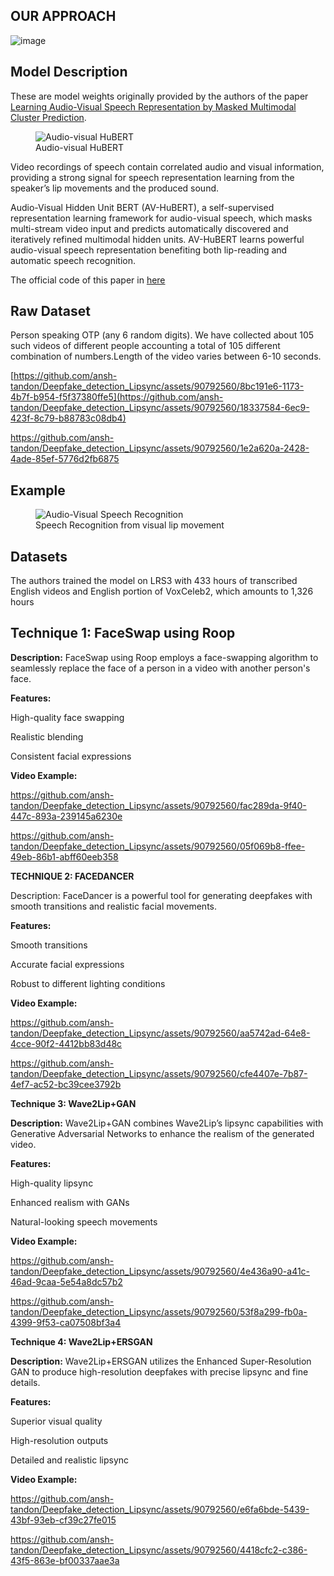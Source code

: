 
## OUR APPROACH

![image](https://github.com/ansh-tandon/Deepfake_detection_Lipsync/assets/90792560/8223a242-65d1-4706-a94a-c6ec10b5215f)

## Model Description

These are model weights originally provided by the authors of the paper [Learning Audio-Visual Speech Representation by Masked Multimodal Cluster Prediction](https://arxiv.org/pdf/2201.02184.pdf).

<figure>
  <img src="https://huggingface.co/vumichien/AV-HuBERT/resolve/main/HuBert.png" alt="Audio-visual HuBERT">
  <figcaption>Audio-visual HuBERT
  </figcaption>
</figure>

Video recordings of speech contain correlated audio and visual information, providing a strong signal for speech representation learning from the speaker’s lip
movements and the produced sound. 

Audio-Visual Hidden Unit BERT (AV-HuBERT), a self-supervised representation learning framework for audio-visual speech, which masks multi-stream video input and predicts automatically discovered and iteratively refined multimodal hidden units. AV-HuBERT
learns powerful audio-visual speech representation benefiting both lip-reading and automatic speech recognition.

The official code of this paper in [here](https://github.com/facebookresearch/av_hubert)

## Raw Dataset
Person speaking OTP (any 6 random digits). We have collected about 105 such videos of different people accounting a total of 105 different combination of numbers.Length of the video varies between 6-10 seconds.

[https://github.com/ansh-tandon/Deepfake_detection_Lipsync/assets/90792560/8bc191e6-1173-4b7f-b954-f5f37380ffe5](https://github.com/ansh-tandon/Deepfake_detection_Lipsync/assets/90792560/18337584-6ec9-423f-8c79-b88783c08db4)

https://github.com/ansh-tandon/Deepfake_detection_Lipsync/assets/90792560/1e2a620a-2428-4ade-85ef-5776d2fb6875
## Example

<figure>
  <img src="https://huggingface.co/vumichien/AV-HuBERT/resolve/main/lipreading.gif" alt="Audio-Visual Speech Recognition">
  <figcaption> Speech Recognition from visual lip movement
  </figcaption>
</figure>

## Datasets
The authors trained the model on LRS3 with 433 hours of transcribed English videos and English portion of VoxCeleb2, which amounts to 1,326 hours

## Technique 1: FaceSwap using Roop

**Description:**
FaceSwap using Roop employs a face-swapping algorithm to seamlessly replace the face of a person in a video with another person's face.

**Features:**

High-quality face swapping

Realistic blending

Consistent facial expressions

**Video Example:**

https://github.com/ansh-tandon/Deepfake_detection_Lipsync/assets/90792560/fac289da-9f40-447c-893a-239145a6230e

https://github.com/ansh-tandon/Deepfake_detection_Lipsync/assets/90792560/05f069b8-ffee-49eb-86b1-abff60eeb358




**TECHNIQUE 2: FACEDANCER**

Description:
FaceDancer is a powerful tool for generating deepfakes with smooth transitions and realistic facial movements.

**Features:**

Smooth transitions

Accurate facial expressions

Robust to different lighting conditions

**Video Example:**

https://github.com/ansh-tandon/Deepfake_detection_Lipsync/assets/90792560/aa5742ad-64e8-4cce-90f2-4412bb83d48c


https://github.com/ansh-tandon/Deepfake_detection_Lipsync/assets/90792560/cfe4407e-7b87-4ef7-ac52-bc39cee3792b


**Technique 3: Wave2Lip+GAN**

**Description:**
Wave2Lip+GAN combines Wave2Lip’s lipsync capabilities with Generative Adversarial Networks to enhance the realism of the generated video.

**Features:**

High-quality lipsync

Enhanced realism with GANs

Natural-looking speech movements

**Video Example:**


https://github.com/ansh-tandon/Deepfake_detection_Lipsync/assets/90792560/4e436a90-a41c-46ad-9caa-5e54a8dc57b2


https://github.com/ansh-tandon/Deepfake_detection_Lipsync/assets/90792560/53f8a299-fb0a-4399-9f53-ca07508bf3a4



**Technique 4: Wave2Lip+ERSGAN**

**Description:**
Wave2Lip+ERSGAN utilizes the Enhanced Super-Resolution GAN to produce high-resolution deepfakes with precise lipsync and fine details.

**Features:**

Superior visual quality

High-resolution outputs

Detailed and realistic lipsync

**Video Example:**

https://github.com/ansh-tandon/Deepfake_detection_Lipsync/assets/90792560/e6fa6bde-5439-43bf-93eb-cf39c27fe015


https://github.com/ansh-tandon/Deepfake_detection_Lipsync/assets/90792560/4418cfc2-c386-43f5-863e-bf00337aae3a


